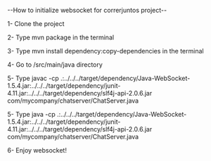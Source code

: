 --How to initialize websocket for correrjuntos project--

1- Clone the project

2- Type mvn package in the terminal

3- Type mvn install dependency:copy-dependencies in the terminal

4- Go to /src/main/java directory

5- Type javac -cp .:../../../target/dependency/Java-WebSocket-1.5.4.jar:../../../target/dependency/junit-4.11.jar:../../../target/dependency/slf4j-api-2.0.6.jar com/mycompany/chatserver/ChatServer.java

5- Type java -cp .:../../../target/dependency/Java-WebSocket-1.5.4.jar:../../../target/dependency/junit-4.11.jar:../../../target/dependency/slf4j-api-2.0.6.jar com/mycompany/chatserver/ChatServer.java

6- Enjoy websocket!